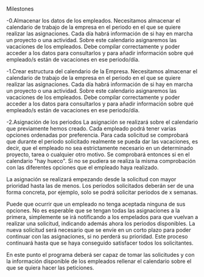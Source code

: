 
Milestones

-0.Almacenar los datos de los empleados.
  Necesitamos almacenar el calendario de trabajo de la empresa en el periodo en el que se quiere realizar las asignaciones. Cada día habrá información de si hay en marcha un proyecto o una actividad. Sobre este calendario asignaremos las vacaciones de los empleados.
Debe compilar correctamente y poder acceder a los datos para consultarlos y para añadir información sobre qué empleado/s están de vacaciones en ese periodo/día.

-1.Crear estructura del calendario de la Empresa.
  Necesitamos almacenar el calendario de trabajo de la empresa en el periodo en el que se quiere realizar las asignaciones. Cada día habrá información de si hay en marcha un proyecto o una actividad. Sobre este calendario asignaremos las vacaciones de los empleados.
  Debe compilar correctamente y poder acceder a los datos para consultarlos y para añadir información sobre qué empleado/s están de vacaciones en ese periodo/día.
  
-2.Asignación de los periodos
  La asignación se realizará sobre el calendario que previamente hemos creado. Cada empleado podrá tener varias opciones ordenadas por preferencia. Para cada solicitud se comprobará que durante el periodo solicitado realmente se pueda dar las vacaciones, es decir, que el empleado no sea estrictamente necesario en un determinado proyecto, tarea o cualquier otro motivo. Se comprobará entonces si en el calendario "hay hueco". Si no se pudiera se realiza la misma comprobación con las diferentes opciones que el empleado haya realizado.

  La asignación se realizará empezando desde la solicitud con mayor prioridad hasta las de menos.
  Los periodos solicitados deberán ser de una forma concreta, por ejemplo, solo se podrá solicitar periodos de x semanas.

  Puede que ocurrir que un empleado no tenga aceptada ninguna de sus opciones. No es esperable que se tengan todas las asignaciones a la primera, simplemente se irá notificando a los empelados para que vuelvan a realizar una solicitud, indicando además ahora los periodos disponibles. La nueva solicitud será necesario que se envíe en un corto plazo para poder continuar con las asignaciones, si no perderá su prioridad. Este proceso continuará hasta que se haya conseguido satisfacer todos los solicitantes.

  En este punto el programa deberá ser capaz de tomar las solicitudes y con la información disponible de los empleados rellenar el calendario sobre el que se quiera hacer las peticiones.
